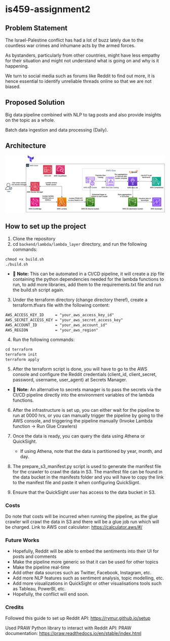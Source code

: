 # is459-assignment2

## Problem Statement
The Israel-Palestine conflict has had a lot of buzz lately due to the countless war crimes and inhumane acts by the armed forces.

As bystanders, particularly from other countries, might have less empathy for their situation and might not understand what is going on and why is it happening.

We turn to social media such as forums like Reddit to find out more, it is hence essential to identify unreliable threads online so that we are not biased.

## Proposed Solution
Big data pipeline combined with NLP to tag posts and also provide insights on the topic as a whole.

Batch data ingestion and data processing (Daily).

## Architecture
![Architecture](architecture/AWS_Architecture.png)

## How to set up the project

1. Clone the repository
2. cd `backend/lambda/lambda_layer` directory, and run the following commands:

```
chmod +x build.sh
./build.sh
```
- :memo: **Note:** This can be automated in a CI/CD pipeline, it will create a zip file containing the python dependencies needed for the lambda functions to run, to add more libraries, add them to the requirements.txt file and run the build.sh script again.

3. Under the terraform directory (change directory there!), create a terraform.tfvars file with the following content:

```
AWS_ACCESS_KEY_ID     = "your_aws_access_key_id"
AWS_SECRET_ACCESS_KEY = "your_aws_secret_access_key"
AWS_ACCOUNT_ID        = "your_aws_account_id"
AWS_REGION            = "your_aws_region"
```

4. Run the following commands:

```
cd terraform
terraform init
terraform apply
```

5. After the terraform script is done, you will have to go to the AWS console and configure the Reddit credentials (client_id, client_secret, password, username, user_agent) at Secrets Manager.
- :memo: **Note:** An alternative to secrets manager is to pass the secrets via the CI/CD pipeline directly into the environment variables of the lambda functions.

6. After the infrastructure is set up, you can either wait for the pipeline to run at 0000 hrs, or you can manually trigger the pipeline by going to the AWS console, and triggering the pipeline manually (Invoke Lambda function -> Run Glue Crawlers)

7. Once the data is ready, you can query the data using Athena or QuickSight.
    - If using Athena, note that the data is partitioned by year, month, and day.

8. The prepare_s3_manifest.py script is used to generate the manifest file for the crawler to crawl the data in S3. The manifest file can be found in the data bucket in the manifests folder and you will have to copy the link to the manifest file and paste it when configuring QuickSignt.

9. Ensure that the QuickSight user has access to the data bucket in S3.

### Costs
Do note that costs will be incurred when running the pipeline, as the glue crawler will crawl the data in S3 and there will be a glue job run which will be charged.
Link to AWS cost calculator:
https://calculator.aws/#/


### Future Works
- Hopefully, Reddit will be able to embed the sentiments into their UI for posts and comments
- Make the pipeline more generic so that it can be used for other topics
- Make the pipeline real-time
- Add other data sources such as Twitter, Facebook, Instagram, etc.
- Add more NLP features such as sentiment analysis, topic modelling, etc.
- Add more visualizations in QuickSight or other visualisations tools such as Tableau, PowerBI, etc.
- Hopefully, the conflict will end soon.


### Credits
Followed this guide to set up Reddit API:
https://rymur.github.io/setup

Used PRAW Python library to interact with Reddit API:
PRAW documentation:
https://praw.readthedocs.io/en/stable/index.html

